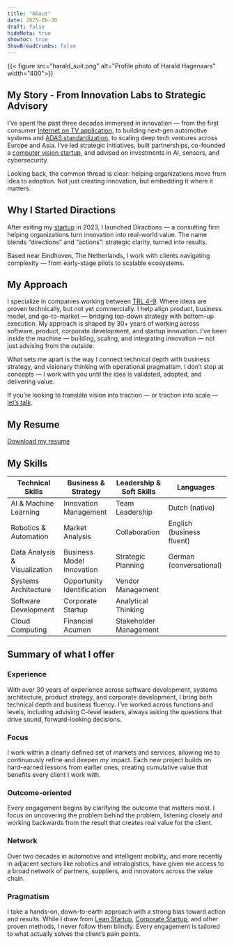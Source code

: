 ```yaml
---
title: "About"
date: 2025-06-30
draft: false
hideMeta: true
showtoc: true
ShowBreadCrumbs: false
---
```


{{< figure src="harald_suit.png" alt="Profile photo of Harald Hagenaars" width="400">}}

## My Story - From Innovation Labs to Strategic Advisory

I’ve spent the past three decades immersed in innovation — from the first consumer [Internet on TV application](https://novahollandia.nl/retro-gaming-consoles/cd-i-internet-pakket/), to building next-gen automotive systems and [ADAS standardization](https://adasis.org/), to scaling deep tech ventures across Europe and Asia. I’ve led strategic initiatives, built partnerships, co-founded a [computer vision startup](https://aiim.ai), and advised on investments in AI, sensors, and cybersecurity.

Looking back, the common thread is clear: helping organizations move from idea to adoption. Not just creating innovation, but embedding it where it matters.

## Why I Started Diractions

After exiting my [startup](https://aiim.ai) in 2023, I launched Diractions — a consulting firm helping organizations turn innovation into real-world value. The name blends “directions” and “actions”: strategic clarity, turned into results.

Based near Eindhoven, The Netherlands, I work with clients navigating complexity — from early-stage pilots to scalable ecosystems.

## My Approach

I specialize in companies working between [TRL 4–9](https://en.wikipedia.org/wiki/Technology_readiness_level). Where ideas are proven technically, but not yet commercially. I help align product, business model, and go-to-market — bridging top-down strategy with bottom-up execution. My approach is shaped by 30+ years of working across software, product, corporate development, and startup innovation. I’ve been inside the machine — building, scaling, and integrating innovation — not just advising from the outside.

What sets me apart is the way I connect technical depth with business strategy, and visionary thinking with operational pragmatism. I don’t stop at concepts — I work with you until the idea is validated, adopted, and delivering value.

If you’re looking to translate vision into traction — or traction into scale — [let’s talk](https://outlook.office.com/bookwithme/user/7707e0a792da45c09c4ad255ec9e7fc8%40diractions.eu/meetingtype/1xCPAXDW9EyvUoRqSIpMDA2?anonymous&ismsaljsauthenabled=true).

## My Resume

[Download my resume](cv-harald-hagenaars-q3-2025-en.pdf)

## My Skills

| Technical Skills              | Business & Strategy           | Leadership & Soft Skills     | Languages                 |
|-------------------------------|-------------------------------|------------------------------|---------------------------|
| AI & Machine Learning         | Innovation Management         | Team Leadership              | Dutch (native)            |
| Robotics & Automation         | Market Analysis               | Collaboration                | English (business fluent) |
| Data Analysis & Visualization | Business Model Innovation     | Strategic Planning           | German (conversational)   |
| Systems Architecture          | Opportunity Identification    | Vendor Management            |                           |
| Software Development          | Corporate Startup             | Analytical Thinking          |                           |
| Cloud Computing               | Financial Acumen              | Stakeholder Management       |                           |

## Summary of what I offer

### Experience

With over 30 years of experience across software development, systems architecture, product strategy, and corporate development, I bring both technical depth and business fluency. I’ve worked across functions and levels, including advising C-level leaders, always asking the questions that drive sound, forward-looking decisions.

### Focus

I work within a clearly defined set of markets and services, allowing me to continuously refine and deepen my impact. Each new project builds on hard-earned lessons from earlier ones, creating cumulative value that benefits every client I work with.

### Outcome-oriented

Every engagement begins by clarifying the outcome that matters most. I focus on uncovering the problem behind the problem, listening closely and working backwards from the result that creates real value for the client.

### Network

Over two decades in automotive and intelligent mobility, and more recently in adjacent sectors like robotics and intralogistics, have given me access to a broad network of partners, suppliers, and innovators across the value chain.

### Pragmatism

I take a hands-on, down-to-earth approach with a strong bias toward action and results. While I draw from [Lean Startup](https://en.wikipedia.org/wiki/Lean_startup), [Corporate Startup](https://thecorporatestartupbook.com/), and other proven methods, I never follow them blindly. Every engagement is tailored to what actually solves the client’s pain points.
